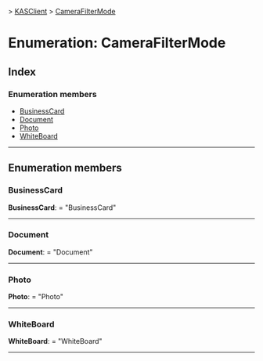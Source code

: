 [](../README.md) > [KASClient](../modules/kasclient.md) > [CameraFilterMode](../enums/kasclient.camerafiltermode.md)

# Enumeration: CameraFilterMode

## Index

### Enumeration members

* [BusinessCard](kasclient.camerafiltermode.md#businesscard)
* [Document](kasclient.camerafiltermode.md#document)
* [Photo](kasclient.camerafiltermode.md#photo)
* [WhiteBoard](kasclient.camerafiltermode.md#whiteboard)

---

## Enumeration members

<a id="businesscard"></a>

###  BusinessCard

**BusinessCard**:  = "BusinessCard"

___

<a id="document"></a>

###  Document

**Document**:  = "Document"

___

<a id="photo"></a>

###  Photo

**Photo**:  = "Photo"

___

<a id="whiteboard"></a>

###  WhiteBoard

**WhiteBoard**:  = "WhiteBoard"

___

